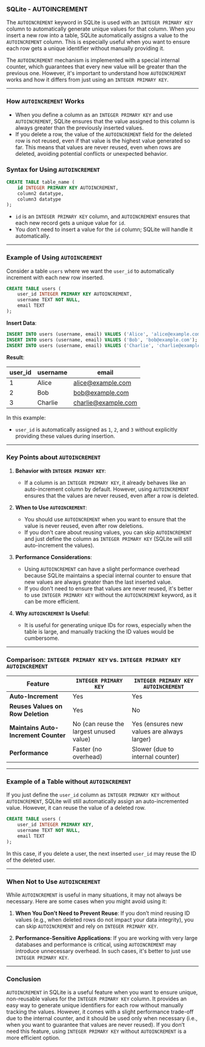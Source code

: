 ### SQLite - AUTOINCREMENT

The `AUTOINCREMENT` keyword in SQLite is used with an `INTEGER PRIMARY KEY` column to automatically generate unique values for that column. When you insert a new row into a table, SQLite automatically assigns a value to the `AUTOINCREMENT` column. This is especially useful when you want to ensure each row gets a unique identifier without manually providing it.

The `AUTOINCREMENT` mechanism is implemented with a special internal counter, which guarantees that every new value will be greater than the previous one. However, it's important to understand how `AUTOINCREMENT` works and how it differs from just using an `INTEGER PRIMARY KEY`.

---

### How `AUTOINCREMENT` Works

- When you define a column as an `INTEGER PRIMARY KEY` and use `AUTOINCREMENT`, SQLite ensures that the value assigned to this column is always greater than the previously inserted values.
- If you delete a row, the value of the `AUTOINCREMENT` field for the deleted row is not reused, even if that value is the highest value generated so far. This means that values are never reused, even when rows are deleted, avoiding potential conflicts or unexpected behavior.

### Syntax for Using `AUTOINCREMENT`

```sql
CREATE TABLE table_name (
    id INTEGER PRIMARY KEY AUTOINCREMENT,
    column2 datatype,
    column3 datatype
);
```

- `id` is an `INTEGER PRIMARY KEY` column, and `AUTOINCREMENT` ensures that each new record gets a unique value for `id`.
- You don’t need to insert a value for the `id` column; SQLite will handle it automatically.

---

### Example of Using `AUTOINCREMENT`

Consider a table `users` where we want the `user_id` to automatically increment with each new row inserted.

```sql
CREATE TABLE users (
    user_id INTEGER PRIMARY KEY AUTOINCREMENT,
    username TEXT NOT NULL,
    email TEXT
);
```

**Insert Data**:

```sql
INSERT INTO users (username, email) VALUES ('Alice', 'alice@example.com');
INSERT INTO users (username, email) VALUES ('Bob', 'bob@example.com');
INSERT INTO users (username, email) VALUES ('Charlie', 'charlie@example.com');
```

**Result**:

| user_id | username | email               |
|---------|----------|---------------------|
| 1       | Alice    | alice@example.com    |
| 2       | Bob      | bob@example.com      |
| 3       | Charlie  | charlie@example.com  |

In this example:
- `user_id` is automatically assigned as `1`, `2`, and `3` without explicitly providing these values during insertion.

---

### Key Points about `AUTOINCREMENT`

1. **Behavior with `INTEGER PRIMARY KEY`**:
   - If a column is an `INTEGER PRIMARY KEY`, it already behaves like an auto-increment column by default. However, using `AUTOINCREMENT` ensures that the values are never reused, even after a row is deleted.

2. **When to Use `AUTOINCREMENT`**:
   - You should use `AUTOINCREMENT` when you want to ensure that the value is never reused, even after row deletions. 
   - If you don't care about reusing values, you can skip `AUTOINCREMENT` and just define the column as `INTEGER PRIMARY KEY` (SQLite will still auto-increment the values).

3. **Performance Considerations**:
   - Using `AUTOINCREMENT` can have a slight performance overhead because SQLite maintains a special internal counter to ensure that new values are always greater than the last inserted value.
   - If you don't need to ensure that values are never reused, it's better to use `INTEGER PRIMARY KEY` without the `AUTOINCREMENT` keyword, as it can be more efficient.

4. **Why `AUTOINCREMENT` Is Useful**:
   - It is useful for generating unique IDs for rows, especially when the table is large, and manually tracking the ID values would be cumbersome.

---

### Comparison: `INTEGER PRIMARY KEY` vs. `INTEGER PRIMARY KEY AUTOINCREMENT`

| Feature                           | `INTEGER PRIMARY KEY`                 | `INTEGER PRIMARY KEY AUTOINCREMENT`  |
|-----------------------------------|---------------------------------------|--------------------------------------|
| **Auto-Increment**                | Yes                                   | Yes                                  |
| **Reuses Values on Row Deletion** | Yes                                   | No                                   |
| **Maintains Auto-Increment Counter**| No (can reuse the largest unused value) | Yes (ensures new values are always larger)|
| **Performance**                   | Faster (no overhead)                  | Slower (due to internal counter)     |

---

### Example of a Table without `AUTOINCREMENT`

If you just define the `user_id` column as `INTEGER PRIMARY KEY` without `AUTOINCREMENT`, SQLite will still automatically assign an auto-incremented value. However, it can reuse the value of a deleted row.

```sql
CREATE TABLE users (
    user_id INTEGER PRIMARY KEY,
    username TEXT NOT NULL,
    email TEXT
);
```

In this case, if you delete a user, the next inserted `user_id` may reuse the ID of the deleted user.

---

### When Not to Use `AUTOINCREMENT`

While `AUTOINCREMENT` is useful in many situations, it may not always be necessary. Here are some cases when you might avoid using it:

1. **When You Don’t Need to Prevent Reuse**: If you don’t mind reusing ID values (e.g., when deleted rows do not impact your data integrity), you can skip `AUTOINCREMENT` and rely on `INTEGER PRIMARY KEY`.
   
2. **Performance-Sensitive Applications**: If you are working with very large databases and performance is critical, using `AUTOINCREMENT` may introduce unnecessary overhead. In such cases, it's better to just use `INTEGER PRIMARY KEY`.

---

### Conclusion

`AUTOINCREMENT` in SQLite is a useful feature when you want to ensure unique, non-reusable values for the `INTEGER PRIMARY KEY` column. It provides an easy way to generate unique identifiers for each row without manually tracking the values. However, it comes with a slight performance trade-off due to the internal counter, and it should be used only when necessary (i.e., when you want to guarantee that values are never reused). If you don’t need this feature, using `INTEGER PRIMARY KEY` without `AUTOINCREMENT` is a more efficient option.
